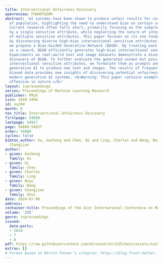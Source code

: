 ```yaml
---
title: Intersectional Unfairness Discovery
openreview: FhWH9TQSMh
abstract: 'AI systems have been shown to produce unfair results for certain subgroups
  of population, highlighting the need to understand bias on certain sensitive attributes.
  Current research often falls short, primarily focusing on the subgroups characterized
  by a single sensitive attribute, while neglecting the nature of intersectional fairness
  of multiple sensitive attributes. This paper focuses on its one fundamental aspect
  by discovering diverse high-bias intersectional sensitive attributes. Specifically,
  we propose a Bias-Guided Generative Network (BGGN). By treating each bias value
  as a reward, BGGN efficiently generates high-bias intersectional sensitive attributes.
  Experiments on real-world text and image datasets demonstrate a diverse and efficient
  discovery of BGGN. To further evaluate the generated unseen but possible unfair
  intersectional sensitive attributes, we formulate them as prompts and use modern
  generative AI to produce new text and images. The results of frequently generating
  biased data provides new insights of discovering potential unfairness in popular
  modern generative AI systems. <b>Warning: This paper contains examples that are
  offensive in nature.</b>'
layout: inproceedings
series: Proceedings of Machine Learning Research
publisher: PMLR
issn: 2640-3498
id: xu24d
month: 0
tex_title: Intersectional Unfairness Discovery
firstpage: 54888
lastpage: 54917
page: 54888-54917
order: 54888
cycles: false
bibtex_author: Xu, Gezheng and Chen, Qi and Ling, Charles and Wang, Boyu and Shui,
  Changjian
author:
- given: Gezheng
  family: Xu
- given: Qi
  family: Chen
- given: Charles
  family: Ling
- given: Boyu
  family: Wang
- given: Changjian
  family: Shui
date: 2024-07-08
address:
container-title: Proceedings of the 41st International Conference on Machine Learning
volume: '235'
genre: inproceedings
issued:
  date-parts:
  - 2024
  - 7
  - 8
pdf: https://raw.githubusercontent.com/mlresearch/v235/main/assets/xu24d/xu24d.pdf
extras: []
# Format based on Martin Fenner's citeproc: https://blog.front-matter.io/posts/citeproc-yaml-for-bibliographies/
---
```

